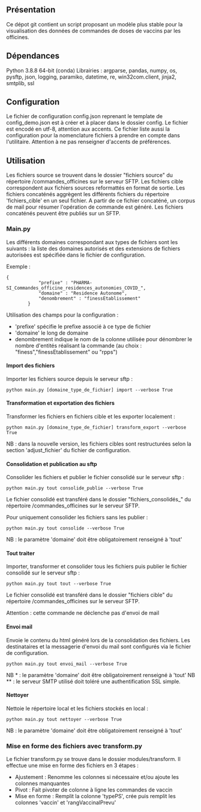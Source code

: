 ## Présentation

Ce dépot git contient un script proposant un modèle plus stable pour la visualisation des données de commandes de doses de vaccins par les officines.

## Dépendances 

Python 3.8.8 64-bit (conda) Librairies : argparse, pandas, numpy, os, pysftp, json, logging, paramiko, datetime, re, win32com.client, jinja2, smtplib, ssl

## Configuration

Le fichier de configuration config.json reprenant le template de config_demo.json est à créer et à placer dans le dossier config. Le fichier est encodé en utf-8, attention aux accents.
Ce fichier liste aussi la configuration pour la nomenclature fichiers à prendre en compte dans l'utilitaire. Attention à ne pas renseigner d'accents de préférences.

## Utilisation

Les fichiers source se trouvent dans le dossier "fichiers source" du répertoire /commandes_officines sur le serveur SFTP.
Les fichiers cible correspondent aux fichiers sources reformattés en format de sortie.
Les fichiers concaténés aggrègent les différents fichiers du répertoire 'fichiers_cible' en un seul fichier.
A partir de ce fichier concaténé, un corpus de mail pour résumer l'opération de commande est généré.
Les fichiers concaténés peuvent être publiés sur un SFTP.

### Main.py

Les différents domaines correspondant aux types de fichiers sont les suivants : la liste des domaines autorisés et des extensions de fichiers autorisées est spécifiée dans le fichier de configuration.

Exemple :

```
{
            "prefixe" : "PHARMA-SI_Commandes_officine_residences_autonomies_COVID_",
            "domaine" : "Residence Autonome",
            "denombrement" : "finessEtablissement"
        }
```
Utilisation des champs pour la configuration :
- 'prefixe' spécifie le prefixe associé à ce type de fichier
- 'domaine' le long de domaine
- denombrement indique le nom de la colonne utilisée pour dénombrer le nombre d'entités réalisant la commande (au choix : "finess","finessEtablissement" ou "rpps")

#### Import des fichiers

Importer les fichiers source depuis le serveur sftp :

```
python main.py [domaine_type_de_fichier] import --verbose True
```

#### Transformation et exportation des fichiers 

Transformer les fichiers en fichiers cible et les exporter localement :

```
python main.py [domaine_type_de_fichier] transform_export --verbose True
```

NB : dans la nouvelle version, les fichiers cibles sont restructurées selon la section 'adjust_fichier' du fichier de configuration.

#### Consolidation et publication au sftp

Consolider les fichiers et publier le fichier consolidé sur le serveur sftp :
```
python main.py tout consolide_publie --verbose True
```
Le fichier consolidé est transféré dans le dossier "fichiers_consolidés_" du répertoire /commandes_officines sur le serveur SFTP.

Pour uniquement consolider les fichiers sans les publier :
```
python main.py tout consolide --verbose True
```

NB : le paramètre 'domaine' doit être obligatoirement renseigné à 'tout'

#### Tout traiter 

Importer, transformer et consolider tous les fichiers puis publier le fichier consolidé sur le serveur sftp :
```
python main.py tout tout --verbose True
```
Le fichier consolidé est transféré dans le dossier "fichiers cible" du répertoire /commandes_officines sur le serveur SFTP.

Attention : cette commande ne déclenche pas d'envoi de mail

#### Envoi mail

Envoie le contenu du html généré lors de la consolidation des fichiers. Les destinataires et la messagerie d'envoi du mail sont configurés via le fichier de configuration.
```
python main.py tout envoi_mail --verbose True
```
NB  * : le paramètre 'domaine' doit être obligatoirement renseigné à 'tout'
NB ** : le serveur SMTP utilisé doit toléré une authentification SSL simple.

#### Nettoyer

Nettoie le répertoire local et les fichiers stockés en local :
```
python main.py tout nettoyer --verbose True
```
NB : le paramètre 'domaine' doit être obligatoirement renseigné à 'tout'


### Mise en forme des fichiers avec transform.py

Le fichier transform.py se trouve dans le dossier modules/transform. Il effectue une mise en forme des fichiers en 3 étapes :

- Ajustement : Renomme les colonnes si nécessaire et/ou ajoute les colonnes manquantes
- Pivot : Fait pivoter de colonne à ligne les commandes de vaccin
- Mise en forme : Remplit la colonne 'typePS', crée puis remplit les colonnes 'vaccin' et 'rangVaccinalPrevu' 

